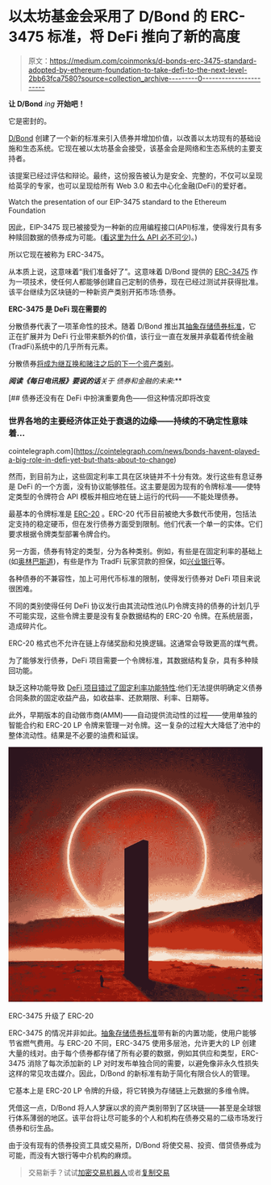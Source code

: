 # 以太坊基金会采用了 D/Bond 的 ERC-3475 标准，将 DeFi 推向了新的高度

> 原文：<https://medium.com/coinmonks/d-bonds-erc-3475-standard-adopted-by-ethereum-foundation-to-take-defi-to-the-next-level-2bb63fca7580?source=collection_archive---------0----------------------->

**让 D/Bond** *ing* **开始吧！**

它是密封的。

[D/Bond](http://debond.net) 创建了一个新的标准来引入债券并增加价值，以改善以太坊现有的基础设施和生态系统。它现在被以太坊基金会接受，该基金会是网络和生态系统的主要支持者。

该提案已经过评估和辩论。最终，这份报告被认为是安全、完整的，不仅可以呈现给英孚的专家，也可以呈现给所有 Web 3.0 和去中心化金融(DeFi)的爱好者。

Watch the presentation of our EIP-3475 standard to the Ethereum Foundation

因此，EIP-3475 现已被接受为一种新的应用编程接口(API)标准，使得发行具有多种赎回数据的债券成为可能。([看这里为什么 API 必不可少](/p/4aa467a77e05))。)

所以它现在被称为 ERC-3475。

从本质上说，这意味着“我们准备好了”。这意味着 D/Bond 提供的 [ERC-3475](https://eips.ethereum.org/EIPS/eip-3475) 作为一项技术，使任何人都能够创建自己定制的债券，现在已经过测试并获得批准。该平台继续为区块链的一种新资产类别开拓市场:债券。

**ERC-3475 是 DeFi 现在需要的**

分散债券代表了一项革命性的技术。随着 D/Bond 推出其[抽象存储债券标准](https://eips.ethereum.org/EIPS/eip-3475)，它正在扩展并为 DeFi 行业带来额外的价值，该行业一直在发展并承载着传统金融(TradFi)系统中的几乎所有元素。

分散债券[将成为继互换和赌注之后的下一个资产类别](https://finance.yahoo.com/news/unique-defi-innovation-decentralized-bonds-084245875.html)。

***阅读《每日电讯报》要说的话**关于* *债券和金融的未来:***

[](https://cointelegraph.com/news/bonds-havent-played-a-big-role-in-defi-yet-but-thats-about-to-change) [## 债券还没有在 DeFi 中扮演重要角色——但这种情况即将改变

### 世界各地的主要经济体正处于衰退的边缘——持续的不确定性意味着…

cointelegraph.com](https://cointelegraph.com/news/bonds-havent-played-a-big-role-in-defi-yet-but-thats-about-to-change) 

然而，到目前为止，这些固定利率工具在区块链并不十分有效。发行这些有息证券是 DeFi 的一个方面，没有协议能够胜任。这主要是因为现有的令牌标准——使特定类型的令牌符合 API 模板并相应地在链上运行的代码——不能处理债券。

最基本的令牌标准是 [ERC-20](https://ethereum.org/en/developers/docs/standards/tokens/erc-20/) 。ERC-20 代币目前被绝大多数代币使用，包括法定支持的稳定硬币，但在发行债券方面受到限制。他们代表一个单一的实体。它们要求根据令牌类型部署令牌合约。

另一方面，债券有特定的类型，分为各种类别。例如，有些是在固定利率的基础上(如[奥林巴斯道](https://app.olympusdao.finance/#/bonds/inverse))，有些是作为 TradFi 玩家贷款的担保，如[兴业银行](https://www.sgforge.com/securities-finance-trade-digital-bond-on-public-blockchain/)等。

各种债券的不兼容性，加上可用代币标准的限制，使得发行债券对 DeFi 项目来说很困难。

不同的类别使得任何 DeFi 协议发行由其流动性池(LP)令牌支持的债券的计划几乎不可能实现，这些令牌主要是没有复杂数据结构的 ERC-20 令牌。在系统层面，造成碎片化。

ERC-20 格式也不允许在链上存储奖励和兑换逻辑。这通常会导致更高的煤气费。

为了能够发行债券，DeFi 项目需要一个令牌标准，其数据结构复杂，具有多种赎回功能。

缺乏这种功能导致 [DeFi 项目错过了固定利率功能特性](/indexcoop/why-defi-needs-bond-products-b35f05acaf69):他们无法提供明确定义债券合同条款的固定收益产品，如收益率、还款期限、利率、日期等。

此外，早期版本的自动做市商(AMM)——自动提供流动性的过程——使用单独的智能合约和 ERC-20 LP 令牌来管理一对令牌。这一复杂的过程大大降低了池中的整体流动性。结果是不必要的油费和延误。

![](img/258f73cbed179aebd5411862622dbb40.png)

ERC-3475 升级了 ERC-20

ERC-3475 的情况并非如此。[抽象存储债券标准](https://eips.ethereum.org/EIPS/eip-3475)带有新的内置功能，使用户能够节省燃气费用。与 ERC-20 不同，ERC-3475 使用多层池，允许更大的 LP 创建大量的线对。由于每个债券都存储了所有必要的数据，例如其供应和类型，ERC-3475 消除了每次添加新的 LP 对时发布单独合同的需要，以避免像非永久性损失这样的常见攻击媒介。因此，D/Bond 的新标准有助于简化有限合伙人的管理。

它基本上是 ERC-20 LP 令牌的升级，将它转换为存储链上元数据的多维令牌。

凭借这一点，D/Bond 将人人梦寐以求的资产类别带到了区块链——甚至是全球银行体系薄弱的地区。该平台将让尽可能多的个人和机构在债券交易的二级市场发行债券和衍生品。

由于没有现有的债券投资工具或交易所，D/Bond 将使交易、投资、借贷债券成为可能，而没有大银行等中介机构的麻烦。

> 交易新手？试试[加密交易机器人](/coinmonks/crypto-trading-bot-c2ffce8acb2a)或者[复制交易](/coinmonks/top-10-crypto-copy-trading-platforms-for-beginners-d0c37c7d698c)